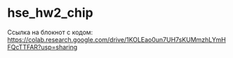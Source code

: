 # hse_hw2_chip
Ссылка на блокнот с кодом:
https://colab.research.google.com/drive/1KOLEao0un7UH7sKUMmzhLYmHFQcTTFAR?usp=sharing
